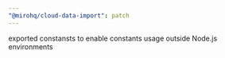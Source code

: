 ```yaml
---
"@mirohq/cloud-data-import": patch
---
```


exported constansts to enable constants usage outside Node.js environments
